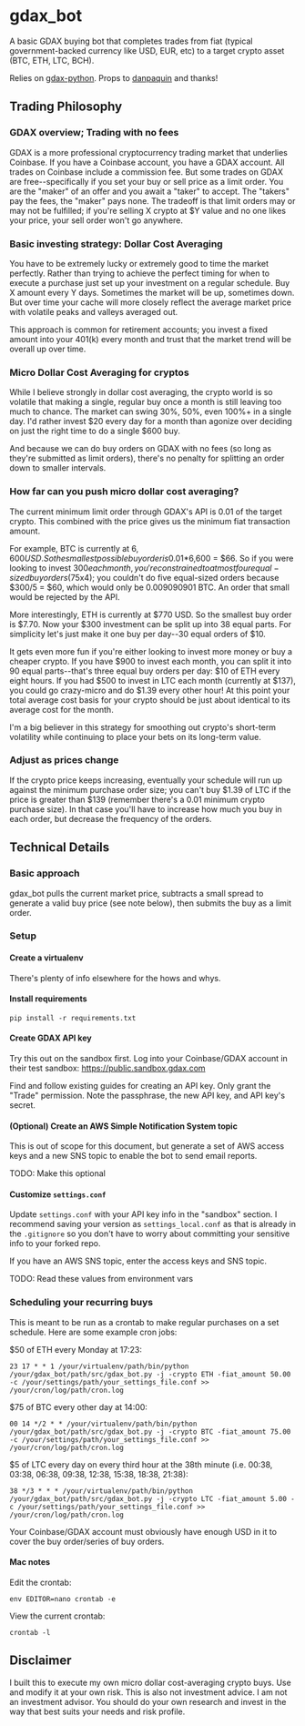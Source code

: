 # gdax_bot
A basic GDAX buying bot that completes trades from fiat (typical government-backed currency like USD, EUR, etc) to a target crypto asset (BTC, ETH, LTC, BCH).

Relies on [gdax-python](https://github.com/danpaquin/gdax-python). Props to [danpaquin](https://github.com/danpaquin) and thanks!

## Trading Philosophy
### GDAX overview; Trading with no fees
GDAX is a more professional cryptocurrency trading market that underlies Coinbase. If you have a Coinbase account, you have a GDAX account. All trades on Coinbase include a commission fee. But some trades on GDAX are free--specifically if you set your buy or sell price as a limit order. You are the "maker" of an offer and you await a "taker" to accept. The "takers" pay the fees, the "maker" pays none. The tradeoff is that limit orders may or may not be fulfilled; if you're selling X crypto at $Y value and no one likes your price, your sell order won't go anywhere.

### Basic investing strategy: Dollar Cost Averaging
You have to be extremely lucky or extremely good to time the market perfectly. Rather than trying to achieve the perfect timing for when to execute a purchase just set up your investment on a regular schedule. Buy X amount every Y days. Sometimes the market will be up, sometimes down. But over time your cache will more closely reflect the average market price with volatile peaks and valleys averaged out.

This approach is common for retirement accounts; you invest a fixed amount into your 401(k) every month and trust that the market trend will be overall up over time.

### Micro Dollar Cost Averaging for cryptos
While I believe strongly in dollar cost averaging, the crypto world is so volatile that making a single, regular buy once a month is still leaving too much to chance. The market can swing 30%, 50%, even 100%+ in a single day. I'd rather invest $20 every day for a month than agonize over deciding on just the right time to do a single $600 buy.

And because we can do buy orders on GDAX with no fees (so long as they're submitted as limit orders), there's no penalty for splitting an order down to smaller intervals.

### How far can you push micro dollar cost averaging?
The current minimum limit order through GDAX's API is 0.01 of the target crypto. This combined with the price gives us the minimum fiat transaction amount.

For example, BTC is currently at $6,600 USD. So the smallest possible buy order is 0.01*$6,600 = $66. So if you were looking to invest $300 each month, you're constrained to at most four equal-sized buy orders ($75x4); you couldn't do five equal-sized orders because $300/5 = $60, which would only be 0.009090901 BTC. An order that small would be rejected by the API.

More interestingly, ETH is currently at $770 USD. So the smallest buy order is $7.70. Now your $300 investment can be split up into 38 equal parts. For simplicity let's just make it one buy per day--30 equal orders of $10.

It gets even more fun if you're either looking to invest more money or buy a cheaper crypto. If you have $900 to invest each month, you can split it into 90 equal parts--that's three equal buy orders per day: $10 of ETH every eight hours. If you had $500 to invest in LTC each month (currently at $137), you could go crazy-micro and do $1.39 every other hour! At this point your total average cost basis for your crypto should be just about identical to its average cost for the month.

I'm a big believer in this strategy for smoothing out crypto's short-term volatility while continuing to place your bets on its long-term value.

### Adjust as prices change
If the crypto price keeps increasing, eventually your schedule will run up against the minimum purchase order size; you can't buy $1.39 of LTC if the price is greater than $139 (remember there's a 0.01 minimum crypto purchase size). In that case you'll have to increase how much you buy in each order, but decrease the frequency of the orders.


## Technical Details
### Basic approach
gdax_bot pulls the current market price, subtracts a small spread to generate a valid buy price (see note below), then submits the buy as a limit order.

### Setup
#### Create a virtualenv
There's plenty of info elsewhere for the hows and whys.

#### Install requirements
```
pip install -r requirements.txt
```

#### Create GDAX API key
Try this out on the sandbox first. Log into your Coinbase/GDAX account in their test sandbox:
https://public.sandbox.gdax.com

Find and follow existing guides for creating an API key. Only grant the "Trade" permission. Note the passphrase, the new API key, and API key's secret.

#### (Optional) Create an AWS Simple Notification System topic
This is out of scope for this document, but generate a set of AWS access keys and a new SNS topic to enable the bot to send email reports.

TODO: Make this optional

#### Customize ```settings.conf```
Update ```settings.conf``` with your API key info in the "sandbox" section. I recommend saving your version as ```settings_local.conf``` as that is already in the ```.gitignore``` so you don't have to worry about committing your sensitive info to your forked repo.

If you have an AWS SNS topic, enter the access keys and SNS topic.

TODO: Read these values from environment vars

### Scheduling your recurring buys
This is meant to be run as a crontab to make regular purchases on a set schedule. Here are some example cron jobs:

$50 of ETH every Monday at 17:23:
```
23 17 * * 1 /your/virtualenv/path/bin/python /your/gdax_bot/path/src/gdax_bot.py -j -crypto ETH -fiat_amount 50.00 -c /your/settings/path/your_settings_file.conf >> /your/cron/log/path/cron.log
```

$75 of BTC every other day at 14:00:
```
00 14 */2 * * /your/virtualenv/path/bin/python /your/gdax_bot/path/src/gdax_bot.py -j -crypto BTC -fiat_amount 75.00 -c /your/settings/path/your_settings_file.conf >> /your/cron/log/path/cron.log
```

$5 of LTC every day on every third hour at the 38th minute (i.e. 00:38, 03:38, 06:38, 09:38, 12:38, 15:38, 18:38, 21:38):
```
38 */3 * * * /your/virtualenv/path/bin/python /your/gdax_bot/path/src/gdax_bot.py -j -crypto LTC -fiat_amount 5.00 -c /your/settings/path/your_settings_file.conf >> /your/cron/log/path/cron.log
```

Your Coinbase/GDAX account must obviously have enough USD in it to cover the buy order/series of buy orders.

#### Mac notes
Edit the crontab:
```
env EDITOR=nano crontab -e
```

View the current crontab:
```
crontab -l
```

## Disclaimer
I built this to execute my own micro dollar cost-averaging crypto buys. Use and modify it at your own risk. This is also not investment advice. I am not an investment advisor. You should do your own research and invest in the way that best suits your needs and risk profile.
